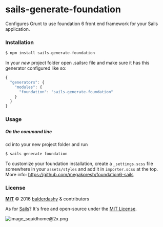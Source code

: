# sails-generate-foundation

Configures Grunt to use foundation 6 front end framework for your Sails application.

### Installation

```sh
$ npm install sails-generate-foundation
```

In your *new* project folder open .sailsrc file and make sure it has this generator configured like so:
```javascript
{
  "generators": {
    "modules": {
	  "foundation": "sails-generate-foundation"
	}
  }
}
```

### Usage

##### On the command line
cd into your new project folder and run
```sh
$ sails generate foundation 
```
To customize your foundation installation, create a `_settings.scss` file somewhere in your `assets/styles` and add it in `importer.scss` at the top.
More info: https://github.com/megakoresh/foundation6-sails
### License

**[MIT](./LICENSE)**
&copy; 2016 [balderdashy](http://github.com/balderdashy) & contributors

As for [Sails](http://sailsjs.org)?  It's free and open-source under the [MIT License](http://sails.mit-license.org/).

![image_squidhome@2x.png](http://i.imgur.com/RIvu9.png)
